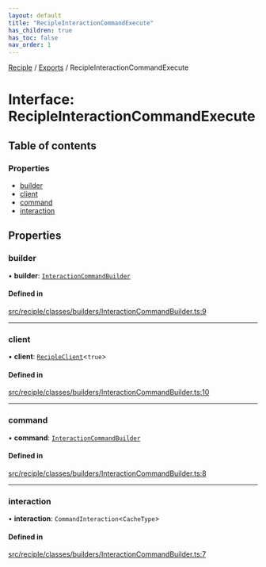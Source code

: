 ```yaml
---
layout: default
title: "RecipleInteractionCommandExecute"
has_children: true
has_toc: false
nav_order: 1
---
```


[Reciple](../README.md) / [Exports](../modules.md) / RecipleInteractionCommandExecute

# Interface: RecipleInteractionCommandExecute

## Table of contents

### Properties

- [builder](index.md#builder)
- [client](index.md#client)
- [command](index.md#command)
- [interaction](index.md#interaction)

## Properties

### builder

• **builder**: [`InteractionCommandBuilder`](../InteractionCommandBuilder/index.md)

#### Defined in

[src/reciple/classes/builders/InteractionCommandBuilder.ts:9](https://github.com/FalloutStudios/Reciple/blob/668601a/src/reciple/classes/builders/InteractionCommandBuilder.ts#L9)

___

### client

• **client**: [`RecipleClient`](../RecipleClient/index.md)<``true``\>

#### Defined in

[src/reciple/classes/builders/InteractionCommandBuilder.ts:10](https://github.com/FalloutStudios/Reciple/blob/668601a/src/reciple/classes/builders/InteractionCommandBuilder.ts#L10)

___

### command

• **command**: [`InteractionCommandBuilder`](../InteractionCommandBuilder/index.md)

#### Defined in

[src/reciple/classes/builders/InteractionCommandBuilder.ts:8](https://github.com/FalloutStudios/Reciple/blob/668601a/src/reciple/classes/builders/InteractionCommandBuilder.ts#L8)

___

### interaction

• **interaction**: `CommandInteraction`<`CacheType`\>

#### Defined in

[src/reciple/classes/builders/InteractionCommandBuilder.ts:7](https://github.com/FalloutStudios/Reciple/blob/668601a/src/reciple/classes/builders/InteractionCommandBuilder.ts#L7)
